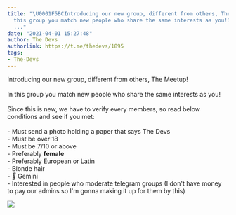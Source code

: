 ```yaml
---
title: "\U0001F5BCIntroducing our new group, different from others, The Meetup!In
  this group you match new people who share the same interests as you!Since this is
  ..."
date: "2021-04-01 15:27:48"
author: The Devs
authorlink: https://t.me/thedevs/1895
tags:
- The-Devs
---
```

<p>Introducing our new group, different from others, The Meetup!<br><br>In this group you match new people who share the same interests as you!<br><br>Since this is new, we have to verify every members, so read below conditions and see if you met:<br><br>- Must send a photo holding a paper that says The Devs<br>- Must be over 18<br>- Must be 7/10 or above <br>- Preferably <b>female<br></b>- Preferably European or Latin<br>- Blonde hair<br>- <i class="emoji" style="background-image:url('//telegram.org/img/emoji/40/F09F92AB.png')"><b>💫</b></i> Gemini<br>- Interested in people who moderate telegram groups (I don't have money to pay our admins so I'm gonna making it up for them by this)</p><img src="https://cdn4.telesco.pe/file/kCLuW_uM1Xzk9rJBOfz_EMKg9nK-V7QXhOifJKuz077hnd04T0g2a2VWj2P2MLbj5-xeZhp517p5TW_cDaqTwmgDDA9R5XAa_ngqXb9n_CAufEzFvQg4kIzNowQy2RoP7jjr_XULa5fRTzP_Axh-wVJsvmdQcNA0vhTAMI8nh7Q3jt_NMU25duvyHJr91NNoZSEmQXSuebRZBdZXL8CC08eMjQh7qAdHd9jyKYPbujTUl7DLEAYK85TZEucQpnXJhyZrhQFyYxPc52V8_hh1LqKEqwV5XYNNGTNnM-3y9T_3LtkilMsx8bLso72Amqej-QtJYxOknAxwOr5bE5v1ug.jpg" referrerpolicy="no-referrer">